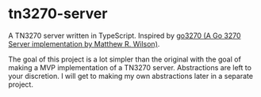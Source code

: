 # tn3270-server

A TN3270 server written in TypeScript. Inspired by [go3270 (A Go 3270 Server implementation by Matthew R. Wilson)](https://github.com/racingmars/go3270/).

The goal of this project is a lot simpler than the original with the goal of making a MVP implementation of a TN3270 server. Abstractions are left to your discretion. I will get to making my own abstractions later in a separate project.
